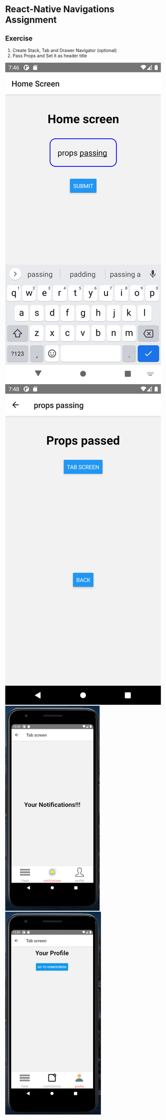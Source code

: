 # React-Native Navigations Assignment
## Exercise
1. Create Stack, Tab and Drawer Navigator (optional)
2. Pass Props and Set it as header title

![homescreen](./src/assets/homescreen.png)
![gotoscreen](./src/assets/gotoscreen.png)
![tabscreen](./src/assets/tabscreen.png)
![profiletab](./src/assets/profiletab.png)